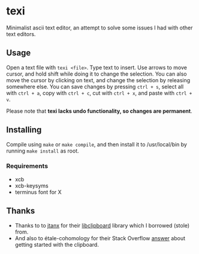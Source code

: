 # texi
Minimalist ascii text editor, an attempt to solve some
issues I had with other text editors.

## Usage
Open a text file with `texi <file>`. Type text to insert. 
Use arrows to move cursor, and hold shift while doing it
to change the selection. You can also move the cursor by
clicking on text, and change the selection by releasing
somewhere else. You can save changes by pressing `ctrl + s`,
select all with `ctrl + a`, copy with `ctrl + c`, cut with
`ctrl + x`, and paste with `ctrl + v`. 

Please note that **texi lacks undo functionality, so changes are permanent**.

## Installing
Compile using `make` or `make compile`, and then install
it to /usr/local/bin by running `make install` as root.

### Requirements
- xcb
- xcb-keysyms
- terminus font for X

## Thanks
- Thanks to to [jtanx](https://github.com/jtanx) for their [libclipboard](https://github.com/jtanx/libclipboard) library which I borrowed (stole) from.
- And also to étale-cohomology for their Stack Overflow [answer](https://stackoverflow.com/a/72977399) about getting started with the clipboard.
